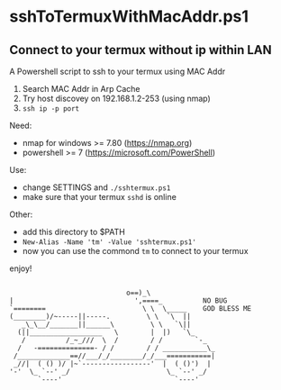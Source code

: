 # sshToTermuxWithMacAddr.ps1
Connect to your termux without ip within LAN
---

A Powershell script to ssh to your termux using MAC Addr

1. Search MAC Addr in Arp Cache
2. Try host discovey on 192.168.1.2-253 (using nmap)
3. `ssh ip -p port`

Need: 
- nmap for windows >= 7.80 (https://nmap.org)
- powershell >= 7 (https://microsoft.com/PowerShell)

Use: 
- change SETTINGS and `./sshtermux.ps1`
- make sure that your termux `sshd` is online

Other:
- add this directory to $PATH
- `New-Alias -Name 'tm' -Value 'sshtermux.ps1'`
- now you can use the commond `tm` to connect to your termux


enjoy!
```

                             o==)_\
|                              ',====_          NO BUG
`========                        \ \  \_____    GOD BLESS ME
(________)/~-----||-----.         \ \  `\  ||
   _\_\__/_______||______\         \ \   `\||
  (||__________________   \        |  |)   `\_
   /          /_~_///  \  /        / /        `-_
  /   -==============- / /        / / ___________\_
 /_____________==//___/_/________/_/___===========|
 _//|  ( () )/ |~`-----------------'  |  ( ()')  |
'-'  \_ `--' _/                        \_ `--' _/
       `----'                            `----'
```
